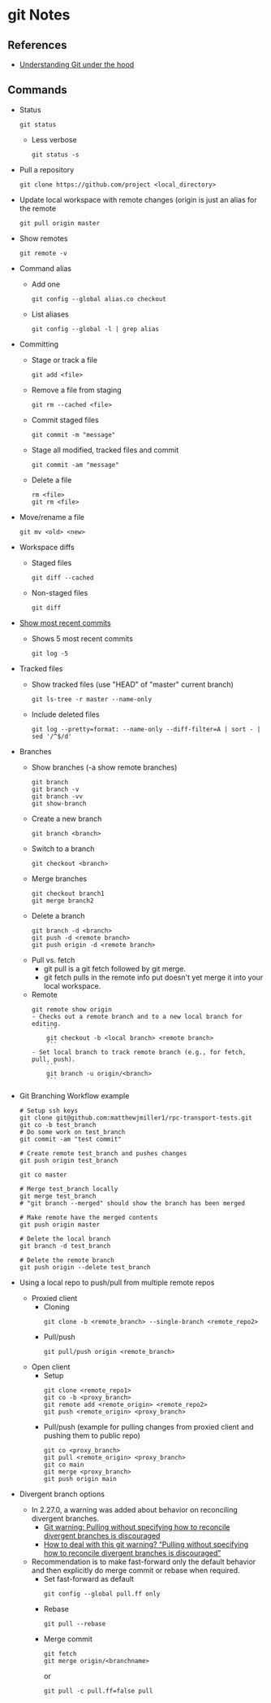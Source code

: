 # git Notes

## References
- [Understanding Git under the hood](https://medium.com/swlh/understanding-git-under-the-hood-b1aeae1d02f5)

## Commands
- Status
    ```
    git status
    ```
    - Less verbose
        ```
        git status -s
        ```
- Pull a repository
    ```
    git clone https://github.com/project <local_directory>
    ```
- Update local workspace with remote changes (origin is just an alias for the
  remote
    ```
    git pull origin master
    ```
- Show remotes
    ```
    git remote -v
    ```
- Command alias
    - Add one
        ```
        git config --global alias.co checkout
        ```
    - List aliases
        ```
        git config --global -l | grep alias
        ```
- Committing
    - Stage or track a file
        ```
        git add <file>
        ```
    - Remove a file from staging
        ```
        git rm --cached <file>
        ```
    - Commit staged files
        ```
        git commit -m "message"
        ```
    - Stage all modified, tracked files and commit
        ```
        git commit -am "message"
        ```
    - Delete a file
        ```
        rm <file>
        git rm <file>
        ```
- Move/rename a file
    ```
    git mv <old> <new>
    ```
- Workspace diffs
    - Staged files
        ```
        git diff --cached
        ```
    - Non-staged files
        ```
        git diff
        ```
- [Show most recent commits](https://git-scm.com/book/en/v2/Git-Basics-Viewing-the-Commit-History)
    - Shows 5 most recent commits
        ```
        git log -5
        ```
- Tracked files
    - Show tracked files (use "HEAD" of "master" current branch)
        ```
        git ls-tree -r master --name-only
        ```
    - Include deleted files
        ```
        git log --pretty=format: --name-only --diff-filter=A | sort - | sed '/^$/d'
        ```
- Branches
    - Show branches (-a show remote branches)
        ```
        git branch
        git branch -v
        git branch -vv
        git show-branch
        ```
    - Create a new branch
        ```
        git branch <branch>
        ```
    - Switch to a branch
        ```
        git checkout <branch>
        ```
    - Merge branches
        ```
        git checkout branch1
        git merge branch2
        ```
    - Delete a branch
        ```
        git branch -d <branch>
        git push -d <remote branch>
        git push origin -d <remote branch>
        ```
    - Pull vs. fetch
        - git pull is a git fetch followed by git merge.
        - git fetch pulls in the remote info put doesn't yet merge it into your
          local workspace.
    - Remote
        ```
        git remote show origin
        - Checks out a remote branch and to a new local branch for editing.
            ```
            git checkout -b <local branch> <remote branch>
            ```
        - Set local branch to track remote branch (e.g., for fetch, pull, push).
            ```
            git branch -u origin/<branch>
            ```
- Git Branching Workflow example
    ```
    # Setup ssh keys
    git clone git@github.com:matthewjmiller1/rpc-transport-tests.git
    git co -b test_branch
    # Do some work on test_branch
    git commit -am "test commit"

    # Create remote test_branch and pushes changes
    git push origin test_branch

    git co master

    # Merge test_branch locally
    git merge test_branch
    # "git branch --merged" should show the branch has been merged

    # Make remote have the merged contents
    git push origin master

    # Delete the local branch
    git branch -d test_branch

    # Delete the remote branch
    git push origin --delete test_branch
    ```

- Using a local repo to push/pull from multiple remote repos
    - Proxied client
        - Cloning
            ```
            git clone -b <remote_branch> --single-branch <remote_repo2>
            ```
        - Pull/push
            ```
            git pull/push origin <remote_branch>
            ```
    - Open client
        - Setup
            ```
            git clone <remote_repo1>
            git co -b <proxy_branch>
            git remote add <remote_origin> <remote_repo2>
            git push <remote_origin> <proxy_branch>
            ```
        - Pull/push (example for pulling changes from proxied client and pushing
          them to public repo)
            ```
            git co <proxy_branch>
            git pull <remote_origin> <proxy_branch>
            git co main
            git merge <proxy_branch>
            git push origin main
            ```

- Divergent branch options
    - In 2.27.0, a warning was added about behavior on reconciling divergent
      branches.
        - [Git warning: Pulling without specifying how to reconcile divergent branches is discouraged](https://salferrarello.com/git-warning-pulling-without-specifying-how-to-reconcile-divergent-branches-is-discouraged/) 
        - [How to deal with this git warning? “Pulling without specifying how to
          reconcile divergent branches is
          discouraged”](https://stackoverflow.com/questions/62653114/how-to-deal-with-this-git-warning-pulling-without-specifying-how-to-reconcile)
    - Recommendation is to make fast-forward only the default behavior and then
      explicitly do merge commit or rebase when required.
        - Set fast-forward as default
            ```
            git config --global pull.ff only
            ```
        - Rebase
            ```
            git pull --rebase
            ```
        - Merge commit
            ```
            git fetch
            git merge origin/<branchname>
            ```
            or
            ```
            git pull -c pull.ff=false pull
            ```
